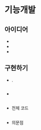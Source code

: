 # 기능개발

## 아이디어

+ 
+ 
+  <br>


## 구현하기 
+ .
~~~cpp

~~~

+ 
~~~cpp

~~~

+ 전체 코드
~~~cpp

~~~

+ 의문점
~~~cpp

~~~